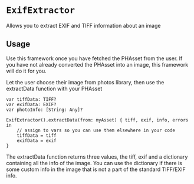 # ``ExifExtractor``

Allows you to extract EXIF and TIFF information about an image

## Usage

Use this framework once you have fetched the PHAsset from the user. If you have not already converted the PHAsset into an image, this framework will do it for you.

Let the user choose their image from photos library, then use the extractData function with your PHAsset

```
var tiffData: TIFF?
var exifData: EXIF?
var photoInfo: [String: Any]?

ExifExtractor().extractData(from: myAsset) { tiff, exif, info, errors in
    // assign to vars so you can use them elsewhere in your code
    tiffData = tiff
    exifData = exif
}
```

The extractData function returns three values, the tiff, exif and a dictionary containing all the info of the image. You can use the dictionary if there is some custom info in the image that is not a part of the standard TIFF/EXIF info.
